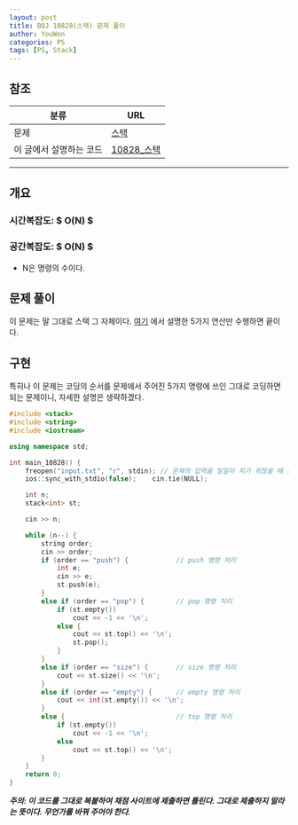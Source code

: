 ```yaml
---
layout: post
title: BOJ 10828(스택) 문제 풀이
author: YouWon
categories: PS
tags: [PS, Stack]
---
```


## 참조

분류 | URL
-------- | --------
문제 | [스택](https://www.acmicpc.net/problem/10828)
이 글에서 설명하는 코드 | [10828\_스택](https://github.com/greeksharifa/ps_code/blob/master/BOJ/10828_%EC%8A%A4%ED%83%9D.cpp)

--- 

## 개요

### 시간복잡도: $ O(N) $
### 공간복잡도: $ O(N) $
- N은 명령의 수이다.

## 문제 풀이

이 문제는 말 그대로 스택 그 자체이다. [여기](https://greeksharifa.github.io/algorithm%20&%20data%20structure/2018/06/29/algorithm-stack/)
에서 설명한 5가지 연산만 수행하면 끝이다.  


## 구현

특히나 이 문제는 코딩의 순서를 문제에서 주어진 5가지 명령에 쓰인 그대로 코딩하면 되는 문제이니, 자세한 설명은 생략하겠다.

```cpp
#include <stack>
#include <string>
#include <iostream>

using namespace std;

int main_10828() {
    freopen("input.txt", "r", stdin); // 문제의 입력을 일일이 치기 귀찮을 때 쓰는 방법이다.
    ios::sync_with_stdio(false);    cin.tie(NULL);

    int n;
    stack<int> st;

    cin >> n;

    while (n--) {
        string order;
        cin >> order;
        if (order == "push") {            // push 명령 처리
            int e;
            cin >> e;
            st.push(e);
        }
        else if (order == "pop") {        // pop 명령 처리
            if (st.empty())
                cout << -1 << '\n';
            else {
                cout << st.top() << '\n';
                st.pop();
            }
        }
        else if (order == "size") {       // size 명령 처리
            cout << st.size() << '\n';
        }
        else if (order == "empty") {      // empty 명령 처리
            cout << int(st.empty()) << '\n';
        }
        else {                            // top 명령 처리
            if (st.empty())
                cout << -1 << '\n';
            else
                cout << st.top() << '\n';
        }
    }
    return 0;
}
```

***주의: 이 코드를 그대로 복붙하여 채점 사이트에 제출하면 틀린다. 그대로 제출하지 말라는 뜻이다. 무언가를 바꿔 주어야 한다.***
